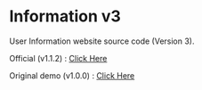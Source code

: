 # Information v3
User Information website source code (Version 3).

Official (v1.1.2) : [Click Here](https://info.tokovn.com/chuyen-theme.php?theme=v3)

Original demo (v1.0.0) : [Click Here](https://tokovn.com/demo/info_v3/)
